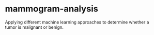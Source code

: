 # mammogram-analysis
Applying different machine learning approaches to determine whether a tumor is malignant or benign.
